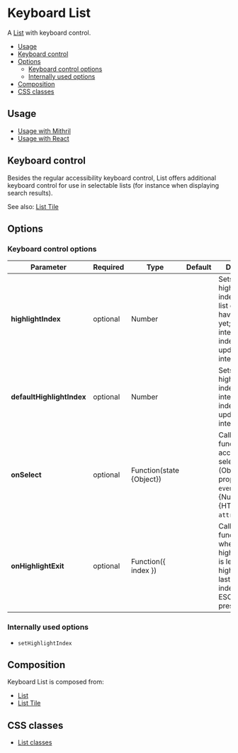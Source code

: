 # Keyboard List

A [List](list.md) with keyboard control.

<!-- MarkdownTOC autolink="true" autoanchor="true" bracket="round" -->

- [Usage](#usage)
- [Keyboard control](#keyboard-control)
- [Options](#options)
  - [Keyboard control options](#keyboard-control-options)
  - [Internally used options](#internally-used-options)
- [Composition](#composition)
- [CSS classes](#css-classes)

<!-- /MarkdownTOC -->

<a name="usage"></a>
## Usage

* [Usage with Mithril](mithril/list.md)
* [Usage with React](react/list.md)


<a name="keyboard-control"></a>
## Keyboard control

Besides the regular accessibility keyboard control, List offers additional keyboard control for use in selectable lists (for instance when displaying search results). 

See also: [List Tile](list-tile.md#keyboard-control)


<a name="options"></a>
## Options

<a name="keyboard-control-options"></a>
### Keyboard control options

| **Parameter**       |  **Required** | **Type** | **Default** | **Description** |
| ------------------- | -------------- | -------- | ----------- | --------------- |
| **highlightIndex**  | optional | Number | | Sets the highlighted index when the list does not have a highlight yet; after user interaction the index will be updated internally |
| **defaultHighlightIndex** | optional | Number | | Sets the initally highlighted index; after user interaction the index will be updated internally |
| **onSelect**  | optional | Function(state {Object}) | | Callback function that accepts the list selected state (Object with properties `event`, `index` {Number}, `dom` {HTMLElement}, `attrs` {Object}) |
| **onHighlightExit** | optional | Function({ index }) | | Callback function called when the highlight index is less than 0; higher than the last item's index; or when ESCAPE is pressed |


<a name="internally-used-options"></a>
### Internally used options

* `setHighlightIndex`


<a name="composition"></a>
## Composition

Keyboard List is composed from:

* [List](list.md)
* [List Tile](list-tile.md)


<a name="css-classes"></a>
## CSS classes

* [List classes](../../packages/polythene-css-classes/list.js)

